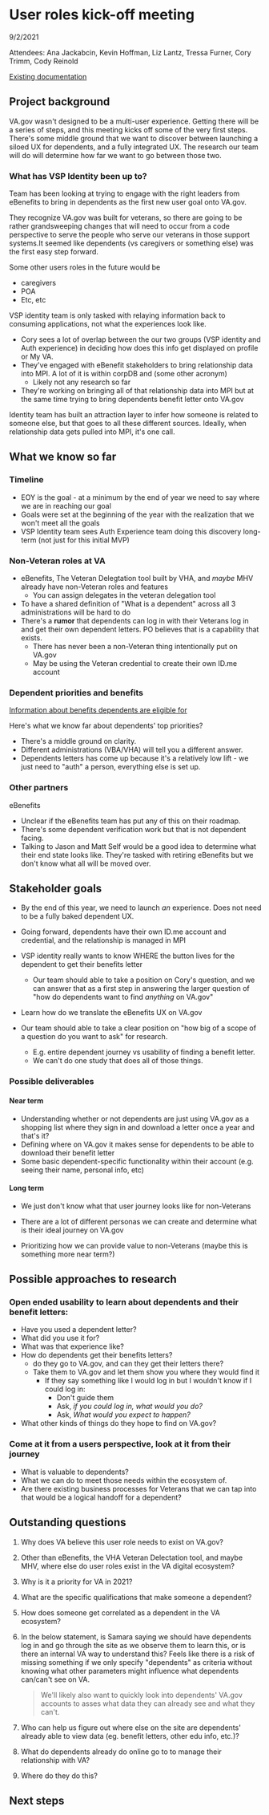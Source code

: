 # User roles kick-off meeting

9/2/2021

Attendees: Ana Jackabcin, Kevin Hoffman, Liz Lantz, Tressa Furner, Cory Trimm, Cody Reinold

[Existing documentation](https://github.com/department-of-veterans-affairs/va.gov-team/blob/master/teams/vsa/teams/authenticated-experience/sprint-objectives/samara-leave-planning.md#vagov-profile-user-roles--permissions-1)

## Project background

VA.gov wasn't designed to be a multi-user experience. Getting there will be a series of steps, and this meeting kicks off some of the very first steps.  There's some middle ground that we want to discover between launching a siloed UX for dependents, and a fully integrated UX. The research our team will do will determine how far we want to go between those two.

### What has VSP Identity been up to?

Team has been looking at trying to engage with the right leaders from eBenefits to bring in dependents as the first new user goal onto VA.gov.

They recognize VA.gov was built for veterans, so there are going to be rather grandsweeping changes that will need to occur from a code perspective to serve the people who serve our veterans in those support systems.It seemed like dependents (vs caregivers or something else) was the first easy step forward.

Some other users roles in the future would be

- caregivers
- POA
- Etc, etc

VSP identity team is only tasked with relaying information back to consuming applications, not what the experiences look like.

- Cory sees a lot of overlap between the our two groups (VSP identity and Auth experience) in deciding how does this info get displayed on profile or My VA.
- They've engaged with eBenefit stakeholders to bring relationship data into MPI. A lot of it is within corpDB and (some other acronym)
  - Likely not any research so far
- They're working on bringing all of that relationship data into MPI but at the same time trying to bring dependents benefit letter onto VA.gov

Identity team has built an attraction layer to infer how someone is related to someone else, but that goes to all these different sources.  Ideally, when relationship data gets pulled into MPI, it's one call.

## What we know so far

### Timeline

- EOY is the goal - at a minimum by the end of year we need to say where we are in reaching our goal
- Goals were set at the beginning of the year with the realization that we won't meet all the goals
- VSP Identity team sees Auth Experience team doing this discovery long-term (not just for this initial MVP)

### Non-Veteran roles at VA 

- eBenefits, The Veteran Delegtation tool built by VHA, and *maybe* MHV already have non-Veteran roles and features
  - You can assign delegates in the veteran delegation tool
- To have a shared definition of "What is a dependent" across all 3 administrations will be hard to do
- There's a **rumor** that dependents can log in with their Veterans log in and get their own dependent letters. PO believes that is a capability that exists. 
  - There has never been a non-Veteran thing intentionally put on VA.gov
  - May be using the Veteran credential to create their own ID.me account

### Dependent priorities and benefits

[Information about benefits dependents are eligible for](https://www.va.gov/family-member-benefits/#benefits-for-spouses,-dependents,-and-survivors)

Here's what we know far about dependents' top priorities?

- There's a middle ground on clarity.  
- Different administrations (VBA/VHA) will tell you a different answer.
- Dependents letters has come up because it's a relatively low lift - we just need to "auth" a person, everything else is set up.

### Other partners

eBenefits

- Unclear if the eBenefits team has put any of this on their roadmap. 
- There's some dependent verification work but that is not dependent facing.
- Talking to Jason and Matt Self would be a good idea to determine what their end state looks like.  They're tasked with retiring eBenefits but we don't know what all will be moved over. 

## Stakeholder goals

- By the end of this year, we need to launch *an* experience. Does not need to be a fully baked dependent UX.
- Going forward, dependents have their own ID.me account and credential, and the relationship is managed in MPI

- VSP identity really wants to know WHERE the button lives for the dependent to get their benefits letter
  - Our team should able to take a position on Cory's question, and we can answer that as a first step in answering the larger question of "how do dependents want to find *anything* on VA.gov"
- Learn how do we translate the eBenefits UX on VA.gov
- Our team should able to take a clear position on "how big of a scope of a question do you want to ask" for research.  
  - E.g. entire dependent journey vs usability of finding a benefit letter. 
  - We can't do one study that does all of those things.

### Possible deliverables

#### Near term

- Understanding whether or not dependents are just using VA.gov as a shopping list where they sign in and download a letter once a year and that's it?
- Defining where on VA.gov it makes sense for dependents to be able to download their benefit letter
- Some basic dependent-specific functionality within their account (e.g. seeing their name, personal info, etc)

#### Long term

- We just don't know what that user journey looks like for non-Veterans

- There are a lot of different personas we can create and determine what is their ideal journey on VA.gov

- Prioritizing how we can provide value to non-Veterans (maybe this is something more near term?)

## Possible approaches to research

### Open ended usability to learn about dependents and their benefit letters:

- Have you used a dependent letter? 
- What did you use it for? 
- What was that experience like? 
- How do dependents get their benefits letters?
  - do they go to VA.gov, and can they get their letters there?
  - Take them to VA.gov and let them show you where they would find it
    - If they say something like I would log in but I wouldn't know if I could log in:
      - Don't guide them 
      - Ask, *if you could log in, what would you do?* 
      - Ask, *What would you expect to happen?*
- What other kinds of things do they hope to find on VA.gov?

### Come at it from a users perspective, look at it from their journey

- What is valuable to dependents? 
- What we can do to meet those needs within the ecosystem of.  
- Are there existing business processes for Veterans that we can tap into that would be a logical handoff for a dependent? 

## Outstanding questions

1. Why does VA believe this user role needs to exist on VA.gov?

2. Other than eBenefits, the VHA Veteran Delectation tool, and maybe MHV, where else do user roles exist in the VA digital ecosystem?

3. Why is it a priority for VA in 2021?

4. What are the specific qualifications that make someone a dependent? 

5. How does someone get correlated as a dependent in the VA ecosystem?

6. In the below statement, is Samara saying we should have dependents log in and go through the site as we observe them to learn this, or is there an internal VA way to understand this? Feels like there is a risk of missing something if we only specify "dependents" as criteria without knowing what other parameters might influence what dependents can/can't see on VA.

   >  We'll likely also want to quickly look into dependents' VA.gov accounts to asses what data they can already see and what they can't.

6. Who can help us figure out where else on the site are dependents' already able to view data (eg. benefit letters, other edu info, etc.)?
7. What do dependents already do online go to to manage their relationship with VA?
8. Where do they do this?

## Next steps
